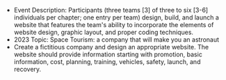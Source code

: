 - Event Description: Participants (three teams [3] of three to six [3-6] individuals per chapter; one entry per team) design, build, and launch a website that features the team's ability to incorporate the elements of website design, graphic layout, and proper coding techniques.
- 2023 Topic: Space Tourism: a company that will make you an astronaut
- Create a fictitious company and design an appropriate website. The website should provide information starting with promotion, basic information, cost, planning, training, vehicles, safety, launch, and recovery.
